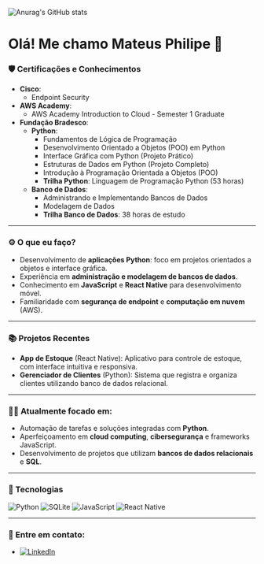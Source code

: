 
![Anurag's GitHub stats](https://github-readme-stats.vercel.app/api?username=Omateuso&theme=github_dark&show_icons=true)
# Olá! Me chamo Mateus Philipe 👋  

### 🛡️ Certificações e Conhecimentos  
- **Cisco**:  
  - Endpoint Security  
- **AWS Academy**:  
  - AWS Academy Introduction to Cloud - Semester 1 Graduate  
- **Fundação Bradesco**:  
  - **Python**:  
    - Fundamentos de Lógica de Programação  
    - Desenvolvimento Orientado a Objetos (POO) em Python  
    - Interface Gráfica com Python (Projeto Prático)  
    - Estruturas de Dados em Python (Projeto Completo)  
    - Introdução à Programação Orientada a Objetos (POO)  
    - **Trilha Python**: Linguagem de Programação Python (53 horas)  
  - **Banco de Dados**:  
    - Administrando e Implementando Bancos de Dados  
    - Modelagem de Dados  
    - **Trilha Banco de Dados**: 38 horas de estudo  

---

### ⚙️ O que eu faço?  
- Desenvolvimento de **aplicações Python**: foco em projetos orientados a objetos e interface gráfica.  
- Experiência em **administração e modelagem de bancos de dados**.  
- Conhecimento em **JavaScript** e **React Native** para desenvolvimento móvel.  
- Familiaridade com **segurança de endpoint** e **computação em nuvem** (AWS).  

---

### 📚 Projetos Recentes  
- **App de Estoque** (React Native): Aplicativo para controle de estoque, com interface intuitiva e responsiva.  
- **Gerenciador de Clientes** (Python): Sistema que registra e organiza clientes utilizando banco de dados relacional.  

---

### 🧑‍💻 Atualmente focado em:  
- Automação de tarefas e soluções integradas com **Python**.  
- Aperfeiçoamento em **cloud computing**, **cibersegurança** e frameworks JavaScript.  
- Desenvolvimento de projetos que utilizam **bancos de dados relacionais** e **SQL**.  

---

### 🔧 Tecnologias  
![Python](https://img.shields.io/badge/Python-3776AB?style=for-the-badge&logo=python&logoColor=white)  ![SQLite](https://img.shields.io/badge/SQLite-07405E?style=for-the-badge&logo=sqlite&logoColor=white)  ![JavaScript](https://img.shields.io/badge/JavaScript-F7DF1E?style=for-the-badge&logo=javascript&logoColor=black)  ![React Native](https://img.shields.io/badge/React_Native-20232A?style=for-the-badge&logo=react&logoColor=61DAFB)  

---

### 💼 Entre em contato:  
- [![LinkedIn](https://img.shields.io/badge/LinkedIn-0077B5?style=for-the-badge&logo=linkedin&logoColor=white)](https://www.linkedin.com/in/mateus-valverde-322464271/)  
